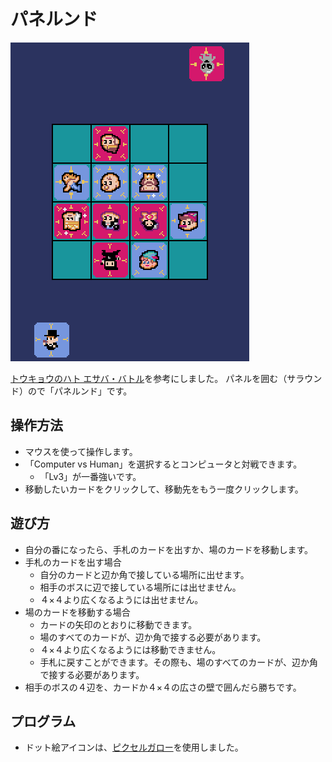 
# パネルンド

![panelund11](img/panelund11.gif)

[トウキョウのハト エサバ・バトル](https://www.youtube.com/watch?v=SsyoqnipHWQ)を参考にしました。
パネルを囲む（サラウンド）ので「パネルンド」です。

## 操作方法

* マウスを使って操作します。
* 「Computer vs Human」を選択するとコンピュータと対戦できます。
  * 「Lv3」が一番強いです。
* 移動したいカードをクリックして、移動先をもう一度クリックします。

## 遊び方

* 自分の番になったら、手札のカードを出すか、場のカードを移動します。
* 手札のカードを出す場合
  * 自分のカードと辺か角で接している場所に出せます。
  * 相手のボスに辺で接している場所には出せません。
  * ４×４より広くなるようには出せません。
* 場のカードを移動する場合
  * カードの矢印のとおりに移動できます。
  * 場のすべてのカードが、辺か角で接する必要があります。
  * ４×４より広くなるようには移動できません。
  * 手札に戻すことができます。その際も、場のすべてのカードが、辺か角で接する必要があります。
* 相手のボスの４辺を、カードか４×４の広さの壁で囲んだら勝ちです。

## プログラム

* ドット絵アイコンは、[ピクセルガロー](https://hpgpixer.jp/)を使用しました。
